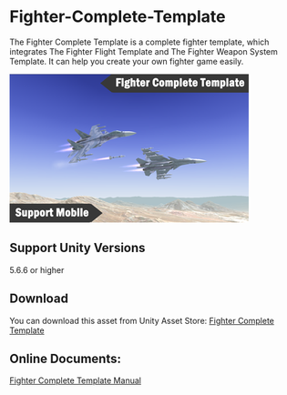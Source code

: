# Fighter-Complete-Template

The Fighter Complete Template is a complete fighter template, which integrates The Fighter Flight Template and The Fighter Weapon System Template.  It can help you create your own fighter game easily.

![image](https://github.com/swordmaster003/Fighter-Complete-Template/blob/master/Screenshots/Cover.png)

## Support Unity Versions

5.6.6 or higher

## Download

You can download this asset from Unity Asset Store:
[Fighter Complete Template](https://assetstore.unity.com/packages/templates/systems/fighter-complete-template-154370)

## Online Documents:

[Fighter Complete Template Manual](https://www.swordmaster.info/documents/unity-assets-documents/fighter-complete-template-manual-document/)
